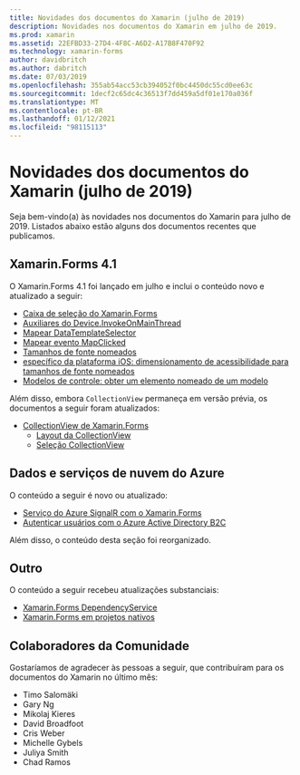 ```yaml
---
title: Novidades dos documentos do Xamarin (julho de 2019)
description: Novidades nos documentos do Xamarin em julho de 2019.
ms.prod: xamarin
ms.assetid: 22EFBD33-27D4-4F8C-A6D2-A17B8F470F92
ms.technology: xamarin-forms
author: davidbritch
ms.author: dabritch
ms.date: 07/03/2019
ms.openlocfilehash: 355ab54acc53cb394052f0bc4450dc55cd0ee63c
ms.sourcegitcommit: 1decf2c65dc4c36513f7dd459a5df01e170a036f
ms.translationtype: MT
ms.contentlocale: pt-BR
ms.lasthandoff: 01/12/2021
ms.locfileid: "98115113"
---
```

# <a name="xamarin-docs-whats-new-july-2019"></a>Novidades dos documentos do Xamarin (julho de 2019)

Seja bem-vindo(a) às novidades nos documentos do Xamarin para julho de 2019. Listados abaixo estão alguns dos documentos recentes que publicamos.

## <a name="xamarinforms-41"></a>Xamarin.Forms 4.1

O Xamarin.Forms 4.1 foi lançado em julho e inclui o conteúdo novo e atualizado a seguir:

- [Caixa de seleção do Xamarin.Forms](~/xamarin-forms/user-interface/checkbox.md)
- [Auxiliares do Device.InvokeOnMainThread](~/xamarin-forms/platform/device.md#interact-with-the-ui-from-background-threads)
- [Mapear DataTemplateSelector](~/xamarin-forms/user-interface/map/pins.md#choose-item-appearance-at-runtime)
- [Mapear evento MapClicked](~/xamarin-forms/user-interface/map/map.md#map-clicks)
- [Tamanhos de fonte nomeados](~/xamarin-forms/user-interface/text/fonts.md#understand-named-font-sizes)
- [específico da plataforma iOS: dimensionamento de acessibilidade para tamanhos de fonte nomeados](~/xamarin-forms/platform/ios/named-font-size-scaling.md)
- [Modelos de controle: obter um elemento nomeado de um modelo](~/xamarin-forms/app-fundamentals/templates/control-template.md#get-a-named-element-from-a-template)

Além disso, embora `CollectionView` permaneça em versão prévia, os documentos a seguir foram atualizados:

- [CollectionView de Xamarin.Forms](~/xamarin-forms/user-interface/collectionview/index.md)
  - [Layout da CollectionView](~/xamarin-forms/user-interface/collectionview/layout.md)
  - [Seleção CollectionView](~/xamarin-forms/user-interface/collectionview/selection.md)

## <a name="data--azure-cloud-services"></a>Dados e serviços de nuvem do Azure

O conteúdo a seguir é novo ou atualizado:

- [Serviço do Azure SignalR com o Xamarin.Forms](/azure/azure-signalr/signalr-quickstart-azure-functions-csharp)
- [Autenticar usuários com o Azure Active Directory B2C](~/xamarin-forms/data-cloud/authentication/azure-ad-b2c.md)

Além disso, o conteúdo desta seção foi reorganizado.

## <a name="other"></a>Outro

O conteúdo a seguir recebeu atualizações substanciais:

- [Xamarin.Forms DependencyService](../xamarin-forms/app-fundamentals/dependency-service/index.md)
- [Xamarin.Forms em projetos nativos](../xamarin-forms/platform/native-forms.md)

## <a name="community-contributors"></a>Colaboradores da Comunidade

Gostaríamos de agradecer às pessoas a seguir, que contribuíram para os documentos do Xamarin no último mês:

- Timo Salomäki
- Gary Ng
- Mikolaj Kieres
- David Broadfoot
- Cris Weber
- Michelle Gybels
- Juliya Smith
- Chad Ramos